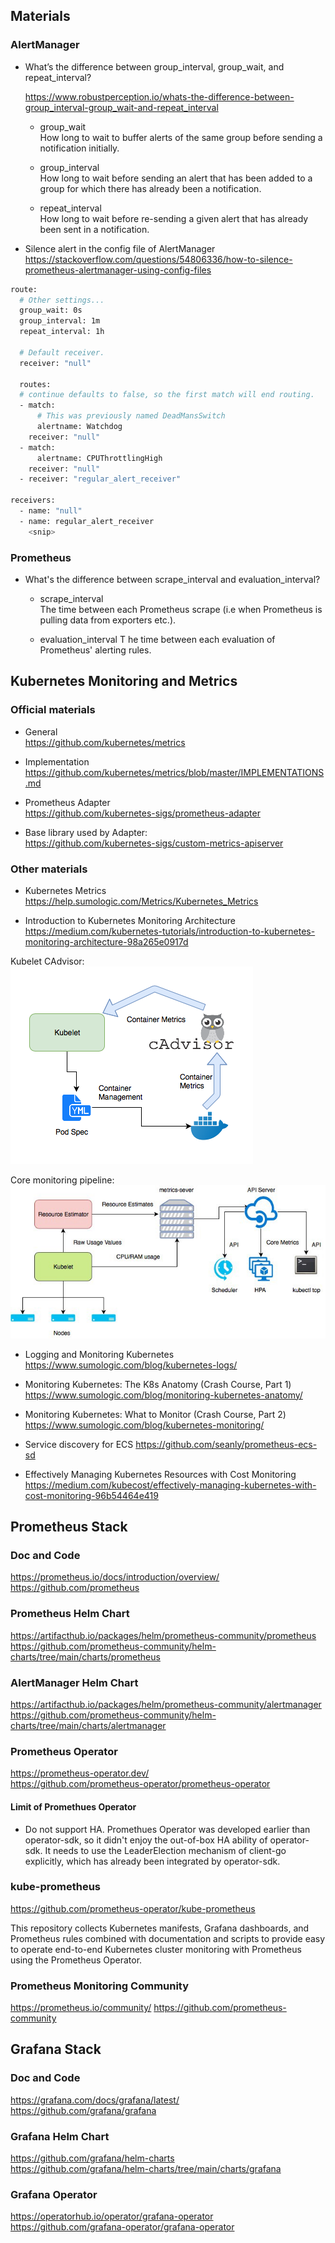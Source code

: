 ## Materials 
### AlertManager
+ What’s the difference between group_interval, group_wait, and repeat_interval?

    https://www.robustperception.io/whats-the-difference-between-group_interval-group_wait-and-repeat_interval

    + group_wait  
    How long to wait to buffer alerts of the same group before sending a notification initially.

    + group_interval  
    How long to wait before sending an alert that has been added to a group for which there has already been a notification.

    
    + repeat_interval  
    How long to wait before re-sending a given alert that has already been sent in a notification.

+ Silence alert in the config file of AlertManager  
https://stackoverflow.com/questions/54806336/how-to-silence-prometheus-alertmanager-using-config-files

```bash
route:
  # Other settings...
  group_wait: 0s
  group_interval: 1m
  repeat_interval: 1h

  # Default receiver.
  receiver: "null"

  routes:
  # continue defaults to false, so the first match will end routing.
  - match:
      # This was previously named DeadMansSwitch
      alertname: Watchdog
    receiver: "null"
  - match:
      alertname: CPUThrottlingHigh
    receiver: "null"
  - receiver: "regular_alert_receiver"

receivers:
  - name: "null"
  - name: regular_alert_receiver
    <snip>
```

### Prometheus

+ What's the difference between scrape_interval and evaluation_interval?

    + scrape_interval  
    The time between each Prometheus scrape (i.e when Prometheus is pulling data from exporters etc.).
    
    + evaluation_interval  T
    he time between each evaluation of Prometheus' alerting rules.



## Kubernetes Monitoring and Metrics
  
### Official materials
+ General  
https://github.com/kubernetes/metrics

+ Implementation  
https://github.com/kubernetes/metrics/blob/master/IMPLEMENTATIONS.md  

+ Prometheus Adapter  
https://github.com/kubernetes-sigs/prometheus-adapter  

+ Base library used by Adapter:  
https://github.com/kubernetes-sigs/custom-metrics-apiserver  

### Other materials
+ Kubernetes Metrics  
https://help.sumologic.com/Metrics/Kubernetes_Metrics

+ Introduction to Kubernetes Monitoring Architecture  
https://medium.com/kubernetes-tutorials/introduction-to-kubernetes-monitoring-architecture-98a265e0917d  

Kubelet CAdvisor:  
![kubelet-cadvisor](../_media/k8s/kubelet-cadvisor.png)  

Core monitoring pipeline:  
![core-monitoring-pipeline](../_media/k8s/core-monitoring-pipeline.jpeg)  

+ Logging and Monitoring Kubernetes
https://www.sumologic.com/blog/kubernetes-logs/  

+ Monitoring Kubernetes: The K8s Anatomy (Crash Course, Part 1)
https://www.sumologic.com/blog/monitoring-kubernetes-anatomy/  

+ Monitoring Kubernetes: What to Monitor (Crash Course, Part 2)
https://www.sumologic.com/blog/kubernetes-monitoring/  

+ Service discovery for ECS
https://github.com/seanly/prometheus-ecs-sd  

+ Effectively Managing Kubernetes Resources with Cost Monitoring
https://medium.com/kubecost/effectively-managing-kubernetes-with-cost-monitoring-96b54464e419  


## Prometheus Stack
### Doc and Code
https://prometheus.io/docs/introduction/overview/
https://github.com/prometheus

### Prometheus Helm Chart
https://artifacthub.io/packages/helm/prometheus-community/prometheus  
https://github.com/prometheus-community/helm-charts/tree/main/charts/prometheus  

### AlertManager Helm Chart
https://artifacthub.io/packages/helm/prometheus-community/alertmanager  
https://github.com/prometheus-community/helm-charts/tree/main/charts/alertmanager  

### Prometheus Operator
https://prometheus-operator.dev/  
https://github.com/prometheus-operator/prometheus-operator  

#### Limit of Promethues Operator
+ Do not support HA. Promethues Operator was developed earlier than operator-sdk, so it didn't enjoy the out-of-box HA ability of operator-sdk. It needs to use the LeaderElection mechanism of client-go explicitly, which has already been integrated by operator-sdk.

### kube-prometheus
https://github.com/prometheus-operator/kube-prometheus  

This repository collects Kubernetes manifests, Grafana dashboards, and Prometheus rules combined with documentation and scripts to provide easy to operate end-to-end Kubernetes cluster monitoring with Prometheus using the Prometheus Operator.  

### Prometheus Monitoring Community
https://prometheus.io/community/
https://github.com/prometheus-community

## Grafana Stack
### Doc and Code
https://grafana.com/docs/grafana/latest/
https://github.com/grafana/grafana

### Grafana Helm Chart
https://github.com/grafana/helm-charts  
https://github.com/grafana/helm-charts/tree/main/charts/grafana

### Grafana Operator
https://operatorhub.io/operator/grafana-operator  
https://github.com/grafana-operator/grafana-operator
